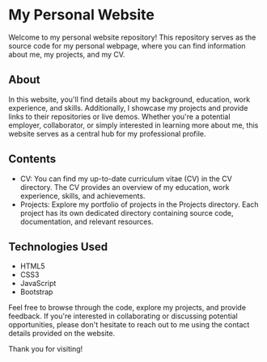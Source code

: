 # My Personal Website

Welcome to my personal website repository! This repository serves as the source code for my personal webpage, where you can find information about me, my projects, and my CV.

## About

In this website, you'll find details about my background, education, work experience, and skills. Additionally, I showcase my projects and provide links to their repositories or live demos. Whether you're a potential employer, collaborator, or simply interested in learning more about me, this website serves as a central hub for my professional profile.

## Contents

- CV: You can find my up-to-date curriculum vitae (CV) in the CV directory. The CV provides an overview of my education, work experience, skills, and achievements.
- Projects: Explore my portfolio of projects in the Projects directory. Each project has its own dedicated directory containing source code, documentation, and relevant resources.

## Technologies Used

- HTML5
- CSS3
- JavaScript
- Bootstrap

Feel free to browse through the code, explore my projects, and provide feedback. If you're interested in collaborating or discussing potential opportunities, please don't hesitate to reach out to me using the contact details provided on the website.

Thank you for visiting!
